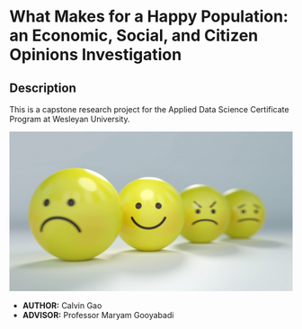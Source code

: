 # What Makes for a Happy Population: an Economic, Social, and Citizen Opinions Investigation

## Description
This is a capstone research project for the Applied Data Science Certificate Program at Wesleyan University.

![Smile](smile.jpeg)

- **AUTHOR:** Calvin Gao
- **ADVISOR:** Professor Maryam Gooyabadi
